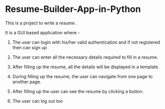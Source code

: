 # Resume-Builder-App-in-Python

This is a project to write a resume .

It is a GUI based application where -

  1) The user can login with his/her valid authentication and if not registered then can sign up

  2) The user can enter all the necessary details required to fill in a resume.

  3) After filling up the resume, all the details will be displayed in a template.

  4) During filling up the resume, the user can navigate from one page to another page.

  5) After filling up the user can see the resume by clicking a button.

  9) The user can log out too
